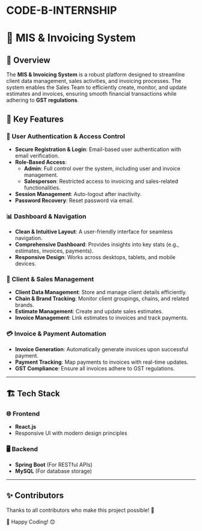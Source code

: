 # CODE-B-INTERNSHIP

# 📌 MIS & Invoicing System

## 🚀 Overview
The **MIS & Invoicing System** is a robust platform designed to streamline client data management, sales activities, and invoicing processes. The system enables the Sales Team to efficiently create, monitor, and update estimates and invoices, ensuring smooth financial transactions while adhering to **GST regulations**.

## 🎯 Key Features

### 🔐 User Authentication & Access Control
- **Secure Registration & Login**: Email-based user authentication with email verification.
- **Role-Based Access**:
  - **Admin**: Full control over the system, including user and invoice management.
  - **Salesperson**: Restricted access to invoicing and sales-related functionalities.
- **Session Management**: Auto-logout after inactivity.
- **Password Recovery**: Reset password via email.

### 📊 Dashboard & Navigation
- **Clean & Intuitive Layout**: A user-friendly interface for seamless navigation.
- **Comprehensive Dashboard**: Provides insights into key stats (e.g., estimates, invoices, payments).
- **Responsive Design**: Works across desktops, tablets, and mobile devices.

### 📜 Client & Sales Management
- **Client Data Management**: Store and manage client details efficiently.
- **Chain & Brand Tracking**: Monitor client groupings, chains, and related brands.
- **Estimate Management**: Create and update sales estimates.
- **Invoice Management**: Link estimates to invoices and track payments.

### 💳 Invoice & Payment Automation
- **Invoice Generation**: Automatically generate invoices upon successful payment.
- **Payment Tracking**: Map payments to invoices with real-time updates.
- **GST Compliance**: Ensure all invoices adhere to GST regulations.

---

## 🏗️ Tech Stack

### 🌐 Frontend
- **React.js**
- Responsive UI with modern design principles

### 🖥️ Backend
- **Spring Boot** (For RESTful APIs)
- **MySQL** (For database storage)

<!--### 📂 Database Structure
- **Clients Table**: Stores client details and organizations.
- **Group Table**: Tracks client groupings and subzones.
- **Chains Table**: Represents different chains.
- **Brand Table**: Stores brands linked to chains and clients.
- **Subzones Table**: Tracks geographical regions.
- **Estimate Table**: Stores sales estimates.
- **Invoice Table**: Tracks invoices.
- **Payment Table**: Maps payments to invoices.-->

---

## ✨ Contributors
Thanks to all contributors who make this project possible! 🎉

🚀 Happy Coding! 😊
